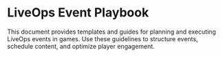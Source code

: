 # LiveOps Event Playbook

This document provides templates and guides for planning and executing LiveOps events in games. Use these guidelines to structure events, schedule content, and optimize player engagement.
